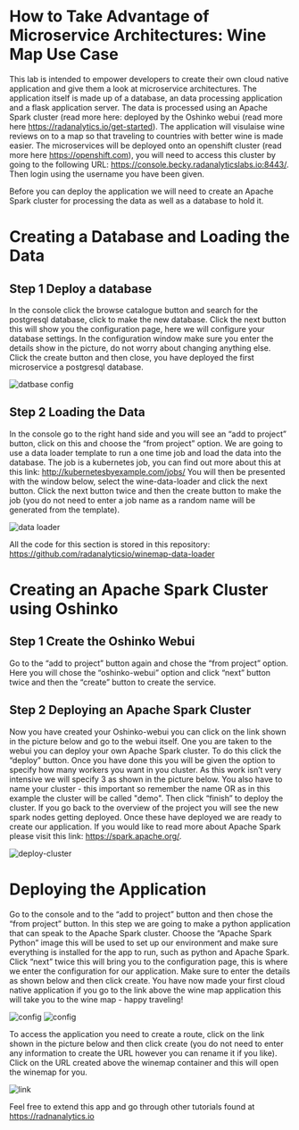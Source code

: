 # How to Take Advantage of Microservice Architectures: Wine Map Use Case

This lab is intended to empower developers to create their own cloud native application and give them a look at microservice architectures. The application itself is made up of a database, an data processing application and a flask application server. The data is processed using an Apache Spark cluster (read more here:  deployed by the Oshinko webui (read more here https://radanalytics.io/get-started). The application will visulaise wine reviews on to a map so that traveling to countries with better wine is made easier. The microservices will be deployed onto an openshift cluster (read more here https://openshift.com), you will need to access this cluster by going to the following URL: https://console.becky.radanalyticslabs.io:8443/. Then login using the username you have been given.

Before you can deploy the application we will need to create an Apache Spark cluster for processing the data as well as a database to hold it.

# Creating a Database and Loading the Data

## Step 1 Deploy a database

In the console click the browse catalogue button and search for the postgresql database, click to make the new database. Click the next button this will show you the configuration page, here we will configure your database settings. In the configuration window make sure you enter the details show in the picture, do not worry about changing anything else. Click the create button and then close, you have deployed the first microservice a postgresql database.

![datbase config](resources/database.png)

## Step 2 Loading the Data

In the console go to the right hand side and you will see an “add to project” button, click on this and choose the “from project” option. We are going to use a data loader template to run a one time job and load the data into the database. The job is a kubernetes job, you can find out more about this at this link: http://kubernetesbyexample.com/jobs/
You will then be presented with the window below, select the wine-data-loader and click the next button. Click the next button twice and then the create button to make the job (you do not need to enter a job name as a random name will be generated from the template).

![data loader](resources/data-loader.png)

All the code for this section is stored in this repository:
https://github.com/radanalyticsio/winemap-data-loader

# Creating an Apache Spark Cluster using Oshinko

## Step 1 Create the Oshinko Webui

Go to the “add to project” button again and chose the “from project” option. Here you will chose the “oshinko-webui” option and click “next” button twice and then the “create” button to create the service.

## Step 2 Deploying an Apache Spark Cluster

Now you have created your Oshinko-webui you can click on the link shown in the picture below and go to the webui itself. One you are taken to the webui you can deploy your own Apache Spark cluster. To do this click the “deploy” button. Once you have done this you will be given the option to specify how many workers you want in you cluster. As this work isn’t very intensive we will specify 3 as shown in the picture below. You also have to name your cluster - this important so remember the name OR as in this example the cluster will be called "demo". Then click “finish” to deploy the cluster. If you go back to the overview of the project you will see the new spark nodes getting deployed. Once these have deployed we are ready to create our application. If you would like to read more about Apache Spark please visit this link: https://spark.apache.org/.

![deploy-cluster](resources/deploy-cluster.png)

# Deploying the Application

Go to the console and to the “add to project” button and then chose the “from project” button. In this step we are going to make a python application that can speak to the Apache Spark cluster. Choose the “Apache Spark Python” image this will be used to set up our environment and make sure everything is installed for the app to run, such as python and Apache Spark. Click “next” twice this will bring you to the configuration page, this is where we enter the configuration for our application. Make sure to enter the details as shown below and then click create. You have now made your first cloud native application if you go to the link above the wine map application this will take you to the wine map - happy traveling!


![config](resources/app-config1.png)
![config](resources/app-config2.png)

To access the application you need to create a route, click on the link shown in the picture below and then click create (you do not need to enter any information to create the URL however you can rename it if you like). Click on the URL created above the winemap container and this will open the winemap for you.

![link](resources/link.png)

Feel free to extend this app and go through other tutorials found at https://radnanalytics.io

